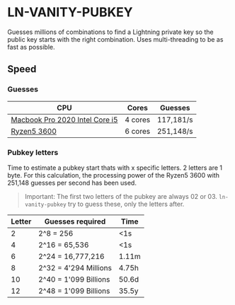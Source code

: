 # LN-VANITY-PUBKEY

Guesses millions of combinations to find a Lightning private key so the public key starts with the right combination.
Uses multi-threading to be as fast as possible.

## Speed

### Guesses

| CPU                                                                                 | Cores   | Guesses   |
|-------------------------------------------------------------------------------------|---------|-----------|
| [Macbook Pro 2020 Intel Core i5](https://support.apple.com/kb/SP819?locale=en_GB)   | 4 cores | 117,181/s |
| [Ryzen5 3600](https://www.hetzner.com/dedicated-rootserver/ax41)                    | 6 cores | 251,148/s |

### Pubkey letters

Time to estimate a pubkey start thats with x specific letters. 2 letters are 1 byte.
For this calculation, the processing power of the Ryzen5 3600 with 251,148 guesses per second has been used.

> Important: The first two letters of the pubkey are always 02 or 03. `ln-vanity-pubkey` try to guess these, only
> the letters after.

| Letter | Guesses required      | Time  |
|--------|-----------------------|-------|
| 2      | 2^8 = 256             | <1s   |
| 4      | 2^16 = 65,536         | <1s   |
| 6      | 2^24 = 16,777,216     | 1.11m |
| 8      | 2^32 = 4'294 Millions | 4.75h |
| 10     | 2^40 = 1'099 Billions | 50.6d |
| 12     | 2^48 = 1'099 Billions | 35.5y |
